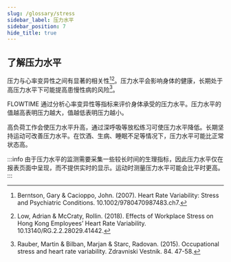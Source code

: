 ```yaml
---
slug: /glossary/stress
sidebar_label: 压力水平
sidebar_position: 7
hide_title: true
---
```


## 了解压力水平

压力与心率变异性之间有显著的相关性[^1][^2]。压力水平会影响身体的健康，长期处于高压力水平下可能提高患慢性病的风险[^3]。

FLOWTIME 通过分析心率变异性等指标来评价身体承受的压力水平。压力水平的值越高表明压力越大，值越低表明压力越小。

高负荷工作会使压力水平升高，通过深呼吸等放松练习可使压力水平降低。长期坚持运动可改善压力水平。在饮酒、生病、睡眠不足等情况下，压力水平可能比正常状态高。

:::info
由于压力水平的监测需要采集一些较长时间的生理指标，因此压力水平仅在报表页面中呈现，而不提供实时的显示。运动时测量压力水平可能会比平时更高。
:::

[^1]: Berntson, Gary & Cacioppo, John. (2007). Heart Rate Variability: Stress and Psychiatric Conditions. 10.1002/9780470987483.ch7. 

[^2]: Low, Adrian & McCraty, Rollin. (2018). Effects of Workplace Stress on Hong Kong Employees’ Heart Rate Variability. 10.13140/RG.2.2.28029.41442.

[^3]: Rauber, Martin & Bilban, Marjan & Starc, Radovan. (2015). Occupational stress and heart rate variability. Zdravniski Vestnik. 84. 47-58.